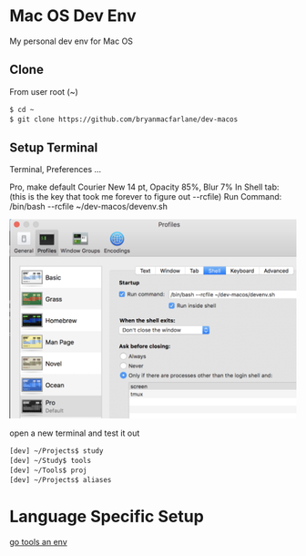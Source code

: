 # Mac OS Dev Env

My personal dev env for Mac OS

## Clone

From user root (~)
```bash
$ cd ~
$ git clone https://github.com/bryanmacfarlane/dev-macos 
```

## Setup Terminal

Terminal, Preferences ...

Pro, make default
Courier New 14 pt, Opacity 85%, Blur 7%
In Shell tab: (this is the key that took me forever to figure out --rcfile)
Run Command: /bin/bash --rcfile ~/dev-macos/devenv.sh

![prefs](res/terminalprefs.png)

open a new terminal and test it out

```bash
[dev] ~/Projects$ study
[dev] ~/Study$ tools
[dev] ~/Tools$ proj
[dev] ~/Projects$ aliases
```

# Language Specific Setup

[go tools an env](go.md)